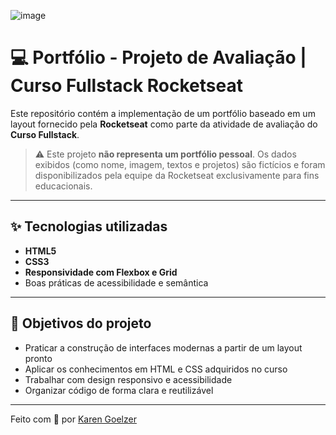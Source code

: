 ![image](https://github.com/user-attachments/assets/b60a9f5b-e582-402b-8dec-1d11ff263749)

# 💻 Portfólio - Projeto de Avaliação | Curso Fullstack Rocketseat

Este repositório contém a implementação de um portfólio baseado em um layout fornecido pela **Rocketseat** como parte da atividade de avaliação do **Curso Fullstack**.

> ⚠️ Este projeto **não representa um portfólio pessoal**. Os dados exibidos (como nome, imagem, textos e projetos) são fictícios e foram disponibilizados pela equipe da Rocketseat exclusivamente para fins educacionais.

---

## ✨ Tecnologias utilizadas

- **HTML5**
- **CSS3**
- **Responsividade com Flexbox e Grid**
- Boas práticas de acessibilidade e semântica

---

## 🎯 Objetivos do projeto

- Praticar a construção de interfaces modernas a partir de um layout pronto
- Aplicar os conhecimentos em HTML e CSS adquiridos no curso
- Trabalhar com design responsivo e acessibilidade
- Organizar código de forma clara e reutilizável

---

Feito com 💙 por [Karen Goelzer](https://github.com/KarenGoelzer)
